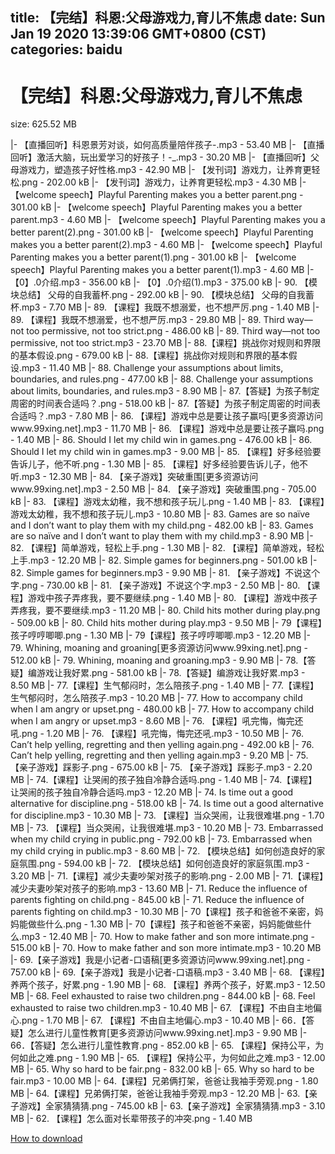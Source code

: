 
title: 【完结】科恩:父母游戏力,育儿不焦虑
date: Sun Jan 19 2020 13:39:06 GMT+0800 (CST)    
categories: baidu
---

# 【完结】科恩:父母游戏力,育儿不焦虑
size: 625.52 MB
 
 
|- 【直播回听】科恩景芳对谈，如何高质量陪伴孩子-.mp3 - 53.40 MB
|- 【直播回听】激活大脑，玩出爱学习的好孩子！-_.mp3 - 30.20 MB
|- 【直播回听】父母游戏力，塑造孩子好性格.mp3 - 42.90 MB
|- 【发刊词】游戏力，让养育更轻松.png - 202.00 kB
|- 【发刊词】游戏力，让养育更轻松.mp3 - 4.30 MB
|- 【welcome speech】Playful Parenting makes you a better parent.png - 301.00 kB
|- 【welcome speech】Playful Parenting makes you a better parent.mp3 - 4.60 MB
|- 【welcome speech】Playful Parenting makes you a better parent(2).png - 301.00 kB
|- 【welcome speech】Playful Parenting makes you a better parent(2).mp3 - 4.60 MB
|- 【welcome speech】Playful Parenting makes you a better parent(1).png - 301.00 kB
|- 【welcome speech】Playful Parenting makes you a better parent(1).mp3 - 4.60 MB
|- 【0】.0介绍.mp3 - 356.00 kB
|- 【0】.0介绍(1).mp3 - 375.00 kB
|- 90. 【模块总结】 父母的自我蓄杯.png - 292.00 kB
|- 90. 【模块总结】 父母的自我蓄杯.mp3 - 7.70 MB
|- 89. 【课程】我既不想溺爱，也不想严厉.png - 1.40 MB
|- 89. 【课程】我既不想溺爱，也不想严厉.mp3 - 29.80 MB
|- 89. Third way—not too permissive, not too strict.png - 486.00 kB
|- 89. Third way—not too permissive, not too strict.mp3 - 23.70 MB
|- 88.【课程】挑战你对规则和界限的基本假设.png - 679.00 kB
|- 88.【课程】挑战你对规则和界限的基本假设.mp3 - 11.40 MB
|- 88. Challenge your assumptions about limits, boundaries, and rules.png - 477.00 kB
|- 88. Challenge your assumptions about limits, boundaries, and rules.mp3 - 8.90 MB
|- 87.【答疑】为孩子制定周密的时间表合适吗？.png - 518.00 kB
|- 87.【答疑】为孩子制定周密的时间表合适吗？.mp3 - 7.80 MB
|- 86. 【课程】游戏中总是要让孩子赢吗[更多资源访问www.99xing.net].mp3 - 11.70 MB
|- 86. 【课程】游戏中总是要让孩子赢吗.png - 1.40 MB
|- 86. Should I let my child win in games.png - 476.00 kB
|- 86. Should I let my child win in games.mp3 - 9.00 MB
|- 85. 【课程】好多经验要告诉儿子，他不听.png - 1.30 MB
|- 85. 【课程】好多经验要告诉儿子，他不听.mp3 - 12.30 MB
|- 84. 【亲子游戏】突破重围[更多资源访问www.99xing.net].mp3 - 2.50 MB
|- 84. 【亲子游戏】突破重围.png - 705.00 kB
|- 83. 【课程】游戏太幼稚，我不想和孩子玩儿.png - 1.40 MB
|- 83. 【课程】游戏太幼稚，我不想和孩子玩儿.mp3 - 10.80 MB
|- 83. Games are so naïve and I don’t want to play them with my child.png - 482.00 kB
|- 83. Games are so naïve and I don’t want to play them with my child.mp3 - 8.90 MB
|- 82. 【课程】简单游戏，轻松上手.png - 1.30 MB
|- 82. 【课程】简单游戏，轻松上手.mp3 - 12.20 MB
|- 82. Simple games for beginners.png - 501.00 kB
|- 82. Simple games for beginners.mp3 - 9.90 MB
|- 81. 【亲子游戏】不说这个字.png - 730.00 kB
|- 81. 【亲子游戏】不说这个字.mp3 - 2.50 MB
|- 80. 【课程】游戏中孩子弄疼我，要不要继续.png - 1.40 MB
|- 80. 【课程】游戏中孩子弄疼我，要不要继续.mp3 - 11.20 MB
|- 80. Child hits mother during play.png - 509.00 kB
|- 80. Child hits mother during play.mp3 - 9.50 MB
|- 79【课程】孩子哼哼唧唧.png - 1.30 MB
|- 79【课程】孩子哼哼唧唧.mp3 - 12.20 MB
|- 79. Whining, moaning and groaning[更多资源访问www.99xing.net].png - 512.00 kB
|- 79. Whining, moaning and groaning.mp3 - 9.90 MB
|- 78.【答疑】编游戏让我好累.png - 581.00 kB
|- 78.【答疑】编游戏让我好累.mp3 - 8.50 MB
|- 77.【课程】生气郁闷时，怎么陪孩子.png - 1.40 MB
|- 77.【课程】生气郁闷时，怎么陪孩子.mp3 - 10.20 MB
|- 77. How to accompany child when I am angry or upset.png - 480.00 kB
|- 77. How to accompany child when I am angry or upset.mp3 - 8.60 MB
|- 76. 【课程】吼完悔，悔完还吼.png - 1.20 MB
|- 76. 【课程】吼完悔，悔完还吼.mp3 - 10.50 MB
|- 76. Can’t help yelling, regretting and then yelling again.png - 492.00 kB
|- 76. Can’t help yelling, regretting and then yelling again.mp3 - 9.20 MB
|- 75. 【亲子游戏】踩影子.png - 675.00 kB
|- 75. 【亲子游戏】踩影子.mp3 - 2.20 MB
|- 74.【课程】让哭闹的孩子独自冷静合适吗.png - 1.40 MB
|- 74.【课程】让哭闹的孩子独自冷静合适吗.mp3 - 12.20 MB
|- 74. Is time out a good alternative for discipline.png - 518.00 kB
|- 74. Is time out a good alternative for discipline.mp3 - 10.30 MB
|- 73. 【课程】当众哭闹，让我很难堪.png - 1.70 MB
|- 73. 【课程】当众哭闹，让我很难堪.mp3 - 10.20 MB
|- 73. Embarrassed when my child crying in public.png - 792.00 kB
|- 73. Embarrassed when my child crying in public.mp3 - 8.60 MB
|- 72. 【模块总结】如何创造良好的家庭氛围.png - 594.00 kB
|- 72. 【模块总结】如何创造良好的家庭氛围.mp3 - 3.20 MB
|- 71.【课程】减少夫妻吵架对孩子的影响.png - 2.00 MB
|- 71.【课程】减少夫妻吵架对孩子的影响.mp3 - 13.60 MB
|- 71. Reduce the influence of parents fighting on child.png - 845.00 kB
|- 71. Reduce the influence of parents fighting on child.mp3 - 10.30 MB
|- 70【课程】孩子和爸爸不亲密，妈妈能做些什么.png - 1.30 MB
|- 70【课程】孩子和爸爸不亲密，妈妈能做些什么.mp3 - 12.40 MB
|- 70. How to make father and son more intimate.png - 515.00 kB
|- 70. How to make father and son more intimate.mp3 - 10.20 MB
|- 69.【亲子游戏】我是小记者-口语稿[更多资源访问www.99xing.net].png - 757.00 kB
|- 69.【亲子游戏】我是小记者-口语稿.mp3 - 3.40 MB
|- 68. 【课程】养两个孩子，好累.png - 1.90 MB
|- 68. 【课程】养两个孩子，好累.mp3 - 12.50 MB
|- 68. Feel exhausted to raise two children.png - 844.00 kB
|- 68. Feel exhausted to raise two children.mp3 - 10.40 MB
|- 67. 【课程】不由自主地偏心.png - 1.70 MB
|- 67. 【课程】不由自主地偏心.mp3 - 10.40 MB
|- 66．【答疑】怎么进行儿童性教育[更多资源访问www.99xing.net].mp3 - 9.90 MB
|- 66．【答疑】怎么进行儿童性教育.png - 852.00 kB
|- 65. 【课程】保持公平，为何如此之难.png - 1.90 MB
|- 65. 【课程】保持公平，为何如此之难.mp3 - 12.00 MB
|- 65. Why so hard to be fair.png - 832.00 kB
|- 65. Why so hard to be fair.mp3 - 10.00 MB
|- 64.【课程】兄弟俩打架，爸爸让我袖手旁观.png - 1.80 MB
|- 64.【课程】兄弟俩打架，爸爸让我袖手旁观.mp3 - 12.20 MB
|- 63.【亲子游戏】全家猜猜猜.png - 745.00 kB
|- 63.【亲子游戏】全家猜猜猜.mp3 - 3.10 MB
|- 62. 【课程】怎么面对长辈带孩子的冲突.png - 1.40 MB

[How to download](https://bpcam.bemobtrk.com/go/2ceec3aa-1ca2-46d6-b9ff-aaa5c184517c?jno=657)